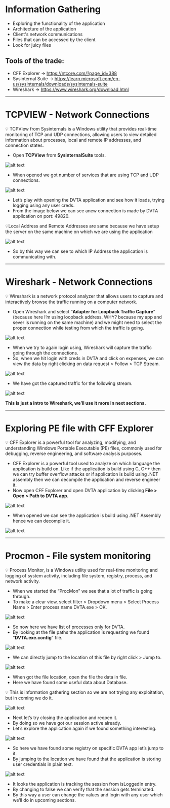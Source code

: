 # Information Gathering
- Exploring the functionality of the application
- Architecture of the application
- Client's network communications
- Files that can be accessed by the client
- Look for juicy files

## Tools of the trade:

- CFF Explorer → https://ntcore.com/?page_id=388
- Sysinternal Suite → https://learn.microsoft.com/en-us/sysinternals/downloads/sysinternals-suite
- Wireshark → https://www.wireshark.org/download.html 

---

# TCPVIEW - Network Connections 

<aside>
💡 TCPView from Sysinternals is a Windows utility that provides real-time monitoring of TCP and UDP connections, allowing users to view detailed information about processes, local and remote IP addresses, and connection states.

</aside>

- Open **TCPView** from **SysinternalSuite** tools.

![alt text](data/image.png)

- When opened we got number of services that are using TCP and UDP connections.

![alt text](data/image2.png)

- Let’s play with opening the DVTA application and see how it loads, trying logging using any user creds.
- From the image below we can see anew connection is made by DVTA application on port: 49820.

<aside>
💡Local Address and Remote Addresses are same because we have setup the server on the same machine on which we are using the application

</aside>

![alt text](data/image3.png)

- So by this way we can see to which IP Address the application is communicating with.

---

# Wireshark - Network Connections

<aside>
💡 Wireshark is a network protocol analyzer that allows users to capture and interactively browse the traffic running on a computer network.

</aside>

- Open Wireshark and select “**Adapter for Loopback Traffic Capture**” (because here I’m using loopback address. WHY? because my app and sever is running on the same machine) and we might need to select the proper connection while testing from which the traffic is going.

![alt text](data/image-1.png)

- When we try to again login using, Wireshark will capture the traffic going through the connections.
- So, when we hit login with creds in DVTA and click on expenses, we can view the data by right clicking on data request > Follow > TCP Stream.

![alt text](data/image-2.png)

- We have got the captured traffic for the following stream.

![alt text](data/image-3.png)

**This is just a intro to Wireshark, we’ll use it more in next sections.**

---

# Exploring PE file with CFF Explorer

<aside>
💡 CFF Explorer is a powerful tool for analyzing, modifying, and understanding Windows Portable Executable (PE) files, commonly used for debugging, reverse engineering, and software analysis purposes.

</aside>

- CFF Explorer is a powerful tool used to analyze on which language the application is build  on. Like if the application is build using C, C++ then we can try buffer overflow attacks or if application is build using .NET assembly then we can decompile the application and reverse engineer it.
- Now open CFF Explorer and open DVTA application by clicking **File > Open > Path to DVTA app.**

![alt text](data/image-4.png)

- When opened we can see the application is build using .NET Assembly hence we can decompile it.

![alt text](data/image-5.png)

---

# Procmon - File system monitoring

<aside>
💡 Process Monitor, is a Windows utility used for real-time monitoring and logging of system activity, including file system, registry, process, and network activity.

</aside>

- When we started the “ProcMon” we see that a lot of traffic is going through.
- To make a clear view, select filter > Dropdown menu > Select Process Name > Enter process name DVTA.exe > OK.

![alt text](data/image-6.png)

- So now here we have list of processes only for DVTA.
- By looking at the file paths the application is requesting we found “**DVTA.exe.config**” file.

![alt text](data/image-7.png)

- We can directly jump to the location of this file by right click > Jump to.

![alt text](image-8.png)

- When got the file location, open the file the data in file.
- Here we have found some useful data about Database.

<aside>
💡 This is information gathering section so we are not trying any exploitation, but in coming we do it.

</aside>

![alt text](data/image-9.png)

- Next let’s try closing the application and reopen it.
- By doing so we have got our session active already.
- Let’s explore the application again if we found something interesting.

![alt text](data/image-10.png)

- So here we have found some registry on specific DVTA app let’s jump to it.
- By jumping to the location we have found that the application is storing user credentials in plain text.

![alt text](data/image-11.png)

- It looks the application is tracking the session from isLoggedIn entry.
- By changing to false we can verify that the session gets terminated.
- By this way a user can change the values and login with any user which we’ll do in upcoming sections.

